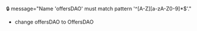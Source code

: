 :lock: message="Name 'offersDAO' must match pattern '^[A-Z][a-zA-Z0-9]*$'."
- change offersDAO to OffersDAO